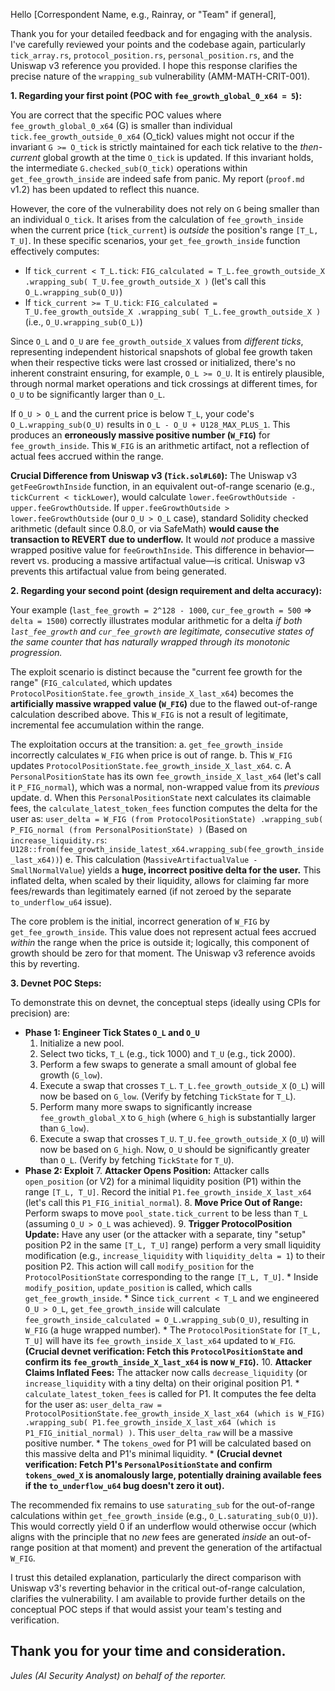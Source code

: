 Hello [Correspondent Name, e.g., Rainray, or "Team" if general],

Thank you for your detailed feedback and for engaging with the analysis. I've carefully reviewed your points and the codebase again, particularly `tick_array.rs`, `protocol_position.rs`, `personal_position.rs`, and the Uniswap v3 reference you provided. I hope this response clarifies the precise nature of the `wrapping_sub` vulnerability (AMM-MATH-CRIT-001).

**1. Regarding your first point (POC with `fee_growth_global_0_x64 = 5`):**

You are correct that the specific POC values where `fee_growth_global_0_x64` (G) is smaller than individual `tick.fee_growth_outside_0_x64` (O_tick) values might not occur if the invariant `G >= O_tick` is strictly maintained for each tick relative to the *then-current* global growth at the time `O_tick` is updated. If this invariant holds, the intermediate `G.checked_sub(O_tick)` operations within `get_fee_growth_inside` are indeed safe from panic. My report (`proof.md` v1.2) has been updated to reflect this nuance.

However, the core of the vulnerability does not rely on `G` being smaller than an individual `O_tick`. It arises from the calculation of `fee_growth_inside` when the current price (`tick_current`) is *outside* the position's range `[T_L, T_U]`. In these specific scenarios, your `get_fee_growth_inside` function effectively computes:
*   If `tick_current < T_L.tick`: `FIG_calculated = T_L.fee_growth_outside_X .wrapping_sub( T_U.fee_growth_outside_X )` (let's call this `O_L.wrapping_sub(O_U)`)
*   If `tick_current >= T_U.tick`: `FIG_calculated = T_U.fee_growth_outside_X .wrapping_sub( T_L.fee_growth_outside_X )` (i.e., `O_U.wrapping_sub(O_L)`)

Since `O_L` and `O_U` are `fee_growth_outside_X` values from *different ticks*, representing independent historical snapshots of global fee growth taken when their respective ticks were last crossed or initialized, there's no inherent constraint ensuring, for example, `O_L >= O_U`. It is entirely plausible, through normal market operations and tick crossings at different times, for `O_U` to be significantly larger than `O_L`.

If `O_U > O_L` and the current price is below `T_L`, your code's `O_L.wrapping_sub(O_U)` results in `O_L - O_U + U128_MAX_PLUS_1`. This produces an **erroneously massive positive number (`W_FIG`)** for `fee_growth_inside`. This `W_FIG` is an arithmetic artifact, not a reflection of actual fees accrued within the range.

**Crucial Difference from Uniswap v3 (`Tick.sol#L60`):**
The Uniswap v3 `getFeeGrowthInside` function, in an equivalent out-of-range scenario (e.g., `tickCurrent < tickLower`), would calculate `lower.feeGrowthOutside - upper.feeGrowthOutside`. If `upper.feeGrowthOutside > lower.feeGrowthOutside` (our `O_U > O_L` case), standard Solidity checked arithmetic (default since 0.8.0, or via SafeMath) **would cause the transaction to REVERT due to underflow.** It would *not* produce a massive wrapped positive value for `feeGrowthInside`. This difference in behavior—revert vs. producing a massive artifactual value—is critical. Uniswap v3 prevents this artifactual value from being generated.

**2. Regarding your second point (design requirement and delta accuracy):**

Your example (`last_fee_growth = 2^128 - 1000`, `cur_fee_growth = 500` => `delta = 1500`) correctly illustrates modular arithmetic for a delta *if both `last_fee_growth` and `cur_fee_growth` are legitimate, consecutive states of the same counter that has naturally wrapped through its monotonic progression.*

The exploit scenario is distinct because the "current fee growth for the range" (`FIG_calculated`, which updates `ProtocolPositionState.fee_growth_inside_X_last_x64`) becomes the **artificially massive wrapped value (`W_FIG`)** due to the flawed out-of-range calculation described above. This `W_FIG` is not a result of legitimate, incremental fee accumulation within the range.

The exploitation occurs at the transition:
a.  `get_fee_growth_inside` incorrectly calculates `W_FIG` when price is out of range.
b.  This `W_FIG` updates `ProtocolPositionState.fee_growth_inside_X_last_x64`.
c.  A `PersonalPositionState` has its own `fee_growth_inside_X_last_x64` (let's call it `P_FIG_normal`), which was a normal, non-wrapped value from its *previous* update.
d.  When this `PersonalPositionState` next calculates its claimable fees, the `calculate_latest_token_fees` function computes the delta for the user as:
    `user_delta = W_FIG (from ProtocolPositionState) .wrapping_sub( P_FIG_normal (from PersonalPositionState) )`
    (Based on `increase_liquidity.rs`: `U128::from(fee_growth_inside_latest_x64.wrapping_sub(fee_growth_inside_last_x64))`)
e.  This calculation (`MassiveArtifactualValue - SmallNormalValue`) yields a **huge, incorrect positive delta for the user.** This inflated delta, when scaled by their liquidity, allows for claiming far more fees/rewards than legitimately earned (if not zeroed by the separate `to_underflow_u64` issue).

The core problem is the initial, incorrect generation of `W_FIG` by `get_fee_growth_inside`. This value does not represent actual fees accrued *within* the range when the price is outside it; logically, this component of growth should be zero for that moment. The Uniswap v3 reference avoids this by reverting.

**3. Devnet POC Steps:**

To demonstrate this on devnet, the conceptual steps (ideally using CPIs for precision) are:

*   **Phase 1: Engineer Tick States `O_L` and `O_U`**
    1.  Initialize a new pool.
    2.  Select two ticks, `T_L` (e.g., tick 1000) and `T_U` (e.g., tick 2000).
    3.  Perform a few swaps to generate a small amount of global fee growth (`G_low`).
    4.  Execute a swap that crosses `T_L`. `T_L.fee_growth_outside_X` (`O_L`) will now be based on `G_low`. (Verify by fetching `TickState` for `T_L`).
    5.  Perform many more swaps to significantly increase `fee_growth_global_X` to `G_high` (where `G_high` is substantially larger than `G_low`).
    6.  Execute a swap that crosses `T_U`. `T_U.fee_growth_outside_X` (`O_U`) will now be based on `G_high`. Now, `O_U` should be significantly greater than `O_L`. (Verify by fetching `TickState` for `T_U`).
*   **Phase 2: Exploit**
    7.  **Attacker Opens Position:** Attacker calls `open_position` (or V2) for a minimal liquidity position (P1) within the range `[T_L, T_U]`. Record the initial `P1.fee_growth_inside_X_last_x64` (let's call this `P1_FIG_initial_normal`).
    8.  **Move Price Out of Range:** Perform swaps to move `pool_state.tick_current` to be less than `T_L` (assuming `O_U > O_L` was achieved).
    9.  **Trigger ProtocolPosition Update:** Have any user (or the attacker with a separate, tiny "setup" position P2 in the same `[T_L, T_U]` range) perform a very small liquidity modification (e.g., `increase_liquidity` with `liquidity_delta = 1`) to their position P2. This action will call `modify_position` for the `ProtocolPositionState` corresponding to the range `[T_L, T_U]`.
        *   Inside `modify_position`, `update_position` is called, which calls `get_fee_growth_inside`.
        *   Since `tick_current < T_L` and we engineered `O_U > O_L`, `get_fee_growth_inside` will calculate `fee_growth_inside_calculated = O_L.wrapping_sub(O_U)`, resulting in `W_FIG` (a huge wrapped number).
        *   The `ProtocolPositionState` for `[T_L, T_U]` will have its `fee_growth_inside_X_last_x64` updated to `W_FIG`. **(Crucial devnet verification: Fetch this `ProtocolPositionState` and confirm its `fee_growth_inside_X_last_x64` is now `W_FIG`).**
    10. **Attacker Claims Inflated Fees:** The attacker now calls `decrease_liquidity` (or `increase_liquidity` with a tiny delta) on their original position P1.
        *   `calculate_latest_token_fees` is called for P1. It computes the fee delta for the user as:
            `user_delta_raw = ProtocolPositionState.fee_growth_inside_X_last_x64 (which is W_FIG) .wrapping_sub( P1.fee_growth_inside_X_last_x64 (which is P1_FIG_initial_normal) )`.
            This `user_delta_raw` will be a massive positive number.
        *   The `tokens_owed` for P1 will be calculated based on this massive delta and P1's minimal liquidity.
        *   **(Crucial devnet verification: Fetch P1's `PersonalPositionState` and confirm `tokens_owed_X` is anomalously large, potentially draining available fees if the `to_underflow_u64` bug doesn't zero it out).**

The recommended fix remains to use `saturating_sub` for the out-of-range calculations within `get_fee_growth_inside` (e.g., `O_L.saturating_sub(O_U)`). This would correctly yield 0 if an underflow would otherwise occur (which aligns with the principle that no *new* fees are generated *inside* an out-of-range position at that moment) and prevent the generation of the artifactual `W_FIG`.

I trust this detailed explanation, particularly the direct comparison with Uniswap v3's reverting behavior in the critical out-of-range calculation, clarifies the vulnerability. I am available to provide further details on the conceptual POC steps if that would assist your team's testing and verification.

Thank you for your time and consideration.
---
*Jules (AI Security Analyst) on behalf of the reporter.*
